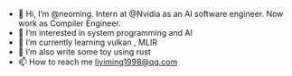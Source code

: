 - 👋 Hi, I’m @neoming. Intern at @Nvidia as an AI software engineer. Now work as Compiler Engineer.
- 👀 I’m interested in system programming and AI
- 🌱 I’m currently learning vulkan
  , MLIR
- 💞️ I’m also write some toy using rust
- 📫 How to reach me liyiming1998@qq.com

<!---
neoming/neoming is a ✨ special ✨ repository because its `README.md` (this file) appears on your GitHub profile.
You can click the Preview link to take a look at your changes.
--->
